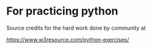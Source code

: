 # For practicing python

Source credits for the hard work done by community at

https://www.w3resource.com/python-exercises/
